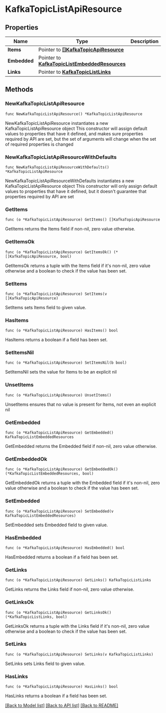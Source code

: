 # KafkaTopicListApiResource

## Properties

Name | Type | Description | Notes
------------ | ------------- | ------------- | -------------
**Items** | Pointer to [**[]KafkaTopicApiResource**](KafkaTopicApiResource.md) |  | [optional] 
**Embedded** | Pointer to [**KafkaTopicListEmbeddedResources**](KafkaTopicListEmbeddedResources.md) |  | [optional] 
**Links** | Pointer to [**KafkaTopicListLinks**](KafkaTopicListLinks.md) |  | [optional] 

## Methods

### NewKafkaTopicListApiResource

`func NewKafkaTopicListApiResource() *KafkaTopicListApiResource`

NewKafkaTopicListApiResource instantiates a new KafkaTopicListApiResource object
This constructor will assign default values to properties that have it defined,
and makes sure properties required by API are set, but the set of arguments
will change when the set of required properties is changed

### NewKafkaTopicListApiResourceWithDefaults

`func NewKafkaTopicListApiResourceWithDefaults() *KafkaTopicListApiResource`

NewKafkaTopicListApiResourceWithDefaults instantiates a new KafkaTopicListApiResource object
This constructor will only assign default values to properties that have it defined,
but it doesn't guarantee that properties required by API are set

### GetItems

`func (o *KafkaTopicListApiResource) GetItems() []KafkaTopicApiResource`

GetItems returns the Items field if non-nil, zero value otherwise.

### GetItemsOk

`func (o *KafkaTopicListApiResource) GetItemsOk() (*[]KafkaTopicApiResource, bool)`

GetItemsOk returns a tuple with the Items field if it's non-nil, zero value otherwise
and a boolean to check if the value has been set.

### SetItems

`func (o *KafkaTopicListApiResource) SetItems(v []KafkaTopicApiResource)`

SetItems sets Items field to given value.

### HasItems

`func (o *KafkaTopicListApiResource) HasItems() bool`

HasItems returns a boolean if a field has been set.

### SetItemsNil

`func (o *KafkaTopicListApiResource) SetItemsNil(b bool)`

 SetItemsNil sets the value for Items to be an explicit nil

### UnsetItems
`func (o *KafkaTopicListApiResource) UnsetItems()`

UnsetItems ensures that no value is present for Items, not even an explicit nil
### GetEmbedded

`func (o *KafkaTopicListApiResource) GetEmbedded() KafkaTopicListEmbeddedResources`

GetEmbedded returns the Embedded field if non-nil, zero value otherwise.

### GetEmbeddedOk

`func (o *KafkaTopicListApiResource) GetEmbeddedOk() (*KafkaTopicListEmbeddedResources, bool)`

GetEmbeddedOk returns a tuple with the Embedded field if it's non-nil, zero value otherwise
and a boolean to check if the value has been set.

### SetEmbedded

`func (o *KafkaTopicListApiResource) SetEmbedded(v KafkaTopicListEmbeddedResources)`

SetEmbedded sets Embedded field to given value.

### HasEmbedded

`func (o *KafkaTopicListApiResource) HasEmbedded() bool`

HasEmbedded returns a boolean if a field has been set.

### GetLinks

`func (o *KafkaTopicListApiResource) GetLinks() KafkaTopicListLinks`

GetLinks returns the Links field if non-nil, zero value otherwise.

### GetLinksOk

`func (o *KafkaTopicListApiResource) GetLinksOk() (*KafkaTopicListLinks, bool)`

GetLinksOk returns a tuple with the Links field if it's non-nil, zero value otherwise
and a boolean to check if the value has been set.

### SetLinks

`func (o *KafkaTopicListApiResource) SetLinks(v KafkaTopicListLinks)`

SetLinks sets Links field to given value.

### HasLinks

`func (o *KafkaTopicListApiResource) HasLinks() bool`

HasLinks returns a boolean if a field has been set.


[[Back to Model list]](../README.md#documentation-for-models) [[Back to API list]](../README.md#documentation-for-api-endpoints) [[Back to README]](../README.md)


